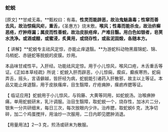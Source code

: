 ### **蛇蜕**

[原文] **甘咸无毒。**甄权曰：有毒。**性灵而能辟恶，故治鬼魅蛊毒；性窜而善去风，故治惊痫风疟，重舌，**《圣惠方》烧末敷。**喉风；性毒而能杀虫，故治疥癣恶疮，疗肿痔漏；属皮而性善蜕，故治皮肤疮痒，产难目翳。用白色如银者，皂荚水洗净。或酒或醋，或蜜浸，炙黄用，或烧存性，或盐泥固煅，各随本方。**

【 讲解】**蛇蜕专主祛风定惊，亦能止痒退翳。**为游蛇科动物黑眉锦蛇、锦、乌梢蛇、赤链蛇等脱蜕的皮膜。炒用。

本品味甘咸性平。入肝经。功能祛风定惊。用于小儿惊风，喉风口疮，木舌重舌等证。《正如本草经疏》所说：蛇蜕入肝而辟恶，小儿惊痫，瘈疭，癫疾寒热，蛇痫弄舌，摇头，言语僻越，皆肝经为病，蛇蜕能引诸药入肝散邪，故主以上等证。本品又能止痒退翳，用于皮肤瘙痒，目生翳障，疔疮痈肿，瘰疬痄腮等证。

【 临证应用】蛇蜕用于小儿惊风，与钩藤、大黄等同用，如蛇蜕汤。治喉痹肿痛，单用蛇蜕研末，乳汁调服。治目生翳障，取蛇蜕一个，烧存性，加冰片二分，银朱一分共研细末，每日三次，每次放眼内少许。治痄腮，取蛇蜕6 克，洗净切碎，加二个鸡蛋搅拌，用油炒一次服用，二日内即见腮肿消退。

【用量用法】2一3 克，煎汤或研末为散服。

